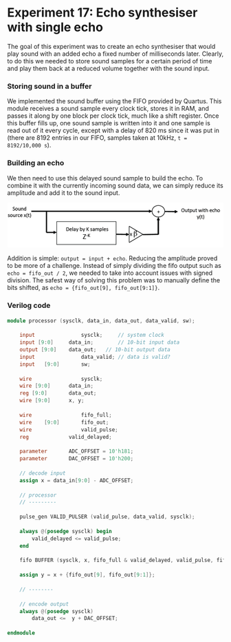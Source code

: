 # Experiment 17: Echo synthesiser with single echo

The goal of this experiment was to create an echo synthesiser that would play sound with an added echo a fixed number of milliseconds later. Clearly, to do this we needed to store sound samples for a certain period of time and play them back at a reduced volume together with the sound input.

### Storing sound in a buffer

We implemented the sound buffer using the FIFO provided by Quartus. This module receives a sound sample every clock tick, stores it in RAM, and passes it along by one block per clock tick, much like a shift register. Once this buffer fills up, one sound sample is written into it and one sample is read out of it every cycle, except with a delay of 820 ms since it was put in (there are 8192 entries in our FIFO, samples taken at 10kHz, `t = 8192/10,000 s`).

### Building an echo

We then need to use this delayed sound sample to build the echo. To combine it with the currently incoming sound data, we can simply reduce its amplitude and add it to the sound input.

![building an echo](../images/ex17_flow.png)

Addition is simple: `output = input + echo`. Reducing the amplitude proved to be more of a challenge. Instead of simply dividing the fifo output such as `echo = fifo_out / 2`, we needed to take into account issues with signed division. The safest way of solving this problem was to manually define the bits shifted, as `echo = {fifo_out[9], fifo_out[9:1]}`.

### Verilog code

```verilog
module processor (sysclk, data_in, data_out, data_valid, sw);

	input				sysclk;		// system clock
	input [9:0]		data_in;		// 10-bit input data
	output [9:0] 	data_out;	// 10-bit output data
	input				data_valid;	// data is valid?
	input	[9:0]		sw;

	wire				sysclk;
	wire [9:0]		data_in;
	reg [9:0] 		data_out;
	wire [9:0]		x, y;
	
	wire				fifo_full;
	wire	[9:0]		fifo_out;
	wire				valid_pulse;
	reg				valid_delayed;

	parameter 		ADC_OFFSET = 10'h181;
	parameter 		DAC_OFFSET = 10'h200;

	// decode input
	assign x = data_in[9:0] - ADC_OFFSET;

	// processor
	// ---------

	pulse_gen VALID_PULSER (valid_pulse, data_valid, sysclk);

	always @(posedge sysclk) begin
		valid_delayed <= valid_pulse;
	end

	fifo BUFFER (sysclk, x, fifo_full & valid_delayed, valid_pulse, fifo_full, fifo_out);

	assign y = x + {fifo_out[9], fifo_out[9:1]};

	// --------

	// encode output
	always @(posedge sysclk)
		data_out <=  y + DAC_OFFSET;

endmodule
```
